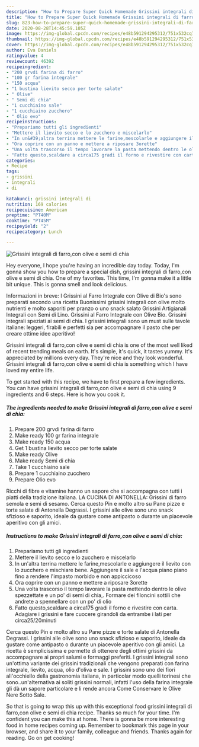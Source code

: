 ```yaml
---
description: "How to Prepare Super Quick Homemade Grissini integrali di farro,con olive e semi di chia"
title: "How to Prepare Super Quick Homemade Grissini integrali di farro,con olive e semi di chia"
slug: 823-how-to-prepare-super-quick-homemade-grissini-integrali-di-farro-con-olive-e-semi-di-chia
date: 2020-08-28T14:45:59.105Z
image: https://img-global.cpcdn.com/recipes/e48b591294295312/751x532cq70/grissini-integrali-di-farrocon-olive-e-semi-di-chia-recipe-main-photo.jpg
thumbnail: https://img-global.cpcdn.com/recipes/e48b591294295312/751x532cq70/grissini-integrali-di-farrocon-olive-e-semi-di-chia-recipe-main-photo.jpg
cover: https://img-global.cpcdn.com/recipes/e48b591294295312/751x532cq70/grissini-integrali-di-farrocon-olive-e-semi-di-chia-recipe-main-photo.jpg
author: Eva Daniels
ratingvalue: 4
reviewcount: 46392
recipeingredient:
- "200 grvdi farina di farro"
- "100 gr farina integrale"
- "150 acqua"
- "1 bustina lievito secco per torte salate"
- " Olive"
- " Semi di chia"
- "1 cucchiaino sale"
- "1 cucchiaino zucchero"
- " Olio evo"
recipeinstructions:
- "Prepariamo tutti gli ingredienti"
- "Mettere il lievito secco e lo zucchero e miscelarlo"
- "In un&#39;altra terrina mettere le farine,mescolarle e aggiungere il lievito con lo zucchero e mischiare bene. Aggiungere il sale e l&#39;acqua piano piano fino a rendere l&#39;impasto morbido e non appiccicoso"
- "Ora coprire con un panno e mettere a riposare 3orette"
- "Una volta trascorso il tempo lavorare la pasta mettendo dentro le olive spezzettate e un po&#39; di semi di chia,. Formare dei filoncini sottili che andrete a spennellare con un po&#39; di olio"
- "Fatto questo,scaldare a circa175 gradi il forno e rivestire con carta. Adagiare i grissini e fare cuocere girandoli da entrambe i lati per circa25/20minuti"
categories:
- Recipe
tags:
- grissini
- integrali
- di

katakunci: grissini integrali di 
nutrition: 169 calories
recipecuisine: American
preptime: "PT40M"
cooktime: "PT45M"
recipeyield: "2"
recipecategory: Lunch

---
```



![Grissini integrali di farro,con olive e semi di chia](https://img-global.cpcdn.com/recipes/e48b591294295312/751x532cq70/grissini-integrali-di-farrocon-olive-e-semi-di-chia-recipe-main-photo.jpg)

Hey everyone, I hope you're having an incredible day today. Today, I'm gonna show you how to prepare a special dish, grissini integrali di farro,con olive e semi di chia. One of my favorites. This time, I'm gonna make it a little bit unique. This is gonna smell and look delicious.

Informazioni in breve: I Grissini al Farro Integrale con Olive di Bio&#39;s sono preparati secondo una ricetta Buonissimi grissini integrali con olive molto nutrienti e molto saporiti per pranzo o uno snack salato Grissini Artigianali Integrali con Semi di Lino. Grissini al Farro Integrale con Olive Bio. Grissini integrali speziati ai semi di chia. I grissini integrali sono un must sulle tavole italiane: leggeri, firabili e perfetti sia per accompagnare il pasto che per creare ottime idee aperitivo!

Grissini integrali di farro,con olive e semi di chia is one of the most well liked of recent trending meals on earth. It's simple, it's quick, it tastes yummy. It's appreciated by millions every day. They're nice and they look wonderful. Grissini integrali di farro,con olive e semi di chia is something which I have loved my entire life.


To get started with this recipe, we have to first prepare a few ingredients. You can have grissini integrali di farro,con olive e semi di chia using 9 ingredients and 6 steps. Here is how you cook it.

<!--inarticleads1-->

##### The ingredients needed to make Grissini integrali di farro,con olive e semi di chia:

1. Prepare 200 grvdi farina di farro
1. Make ready 100 gr farina integrale
1. Make ready 150 acqua
1. Get 1 bustina lievito secco per torte salate
1. Make ready  Olive
1. Make ready  Semi di chia
1. Take 1 cucchiaino sale
1. Prepare 1 cucchiaino zucchero
1. Prepare  Olio evo


Ricchi di fibre e vitamine hanno un sapore che si accompagna con tutti i piatti della tradizione italiana. LA CUCINA DI ANTONELLA: Grissini di farro semola e semi di sesamo. Cerca questo Pin e molto altro su Pane pizze e torte salate di Antonella Degrassi. I grissini alle olive sono uno snack sfizioso e saporito, ideale da gustare come antipasto o durante un piacevole aperitivo con gli amici. 

<!--inarticleads2-->

##### Instructions to make Grissini integrali di farro,con olive e semi di chia:

1. Prepariamo tutti gli ingredienti
1. Mettere il lievito secco e lo zucchero e miscelarlo
1. In un&#39;altra terrina mettere le farine,mescolarle e aggiungere il lievito con lo zucchero e mischiare bene. Aggiungere il sale e l&#39;acqua piano piano fino a rendere l&#39;impasto morbido e non appiccicoso
1. Ora coprire con un panno e mettere a riposare 3orette
1. Una volta trascorso il tempo lavorare la pasta mettendo dentro le olive spezzettate e un po&#39; di semi di chia,. Formare dei filoncini sottili che andrete a spennellare con un po&#39; di olio
1. Fatto questo,scaldare a circa175 gradi il forno e rivestire con carta. Adagiare i grissini e fare cuocere girandoli da entrambe i lati per circa25/20minuti


Cerca questo Pin e molto altro su Pane pizze e torte salate di Antonella Degrassi. I grissini alle olive sono uno snack sfizioso e saporito, ideale da gustare come antipasto o durante un piacevole aperitivo con gli amici. La ricetta è semplicissima e permette di ottenere degli ottimi grissini da accompagnare ai propri salumi e formaggi preferiti. I grissini integrali sono un&#39;ottima variante dei grissini tradizionali che vengono preparati con farina integrale, lievito, acqua, olio d&#39;oliva e sale. I grissini sono uno dei fiori all&#39;occhiello della gastronomia italiana, in particolar modo quelli torinesi che sono..un&#39;alternativa ai soliti grissini normali, infatti l&#39;uso della farina integrale gli dà un sapore particolare e li rende ancora Come Conservare le Olive Nere Sotto Sale. 

So that is going to wrap this up with this exceptional food grissini integrali di farro,con olive e semi di chia recipe. Thanks so much for your time. I'm confident you can make this at home. There is gonna be more interesting food in home recipes coming up. Remember to bookmark this page in your browser, and share it to your family, colleague and friends. Thanks again for reading. Go on get cooking!
